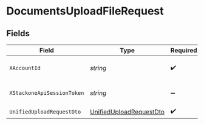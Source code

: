 # DocumentsUploadFileRequest


## Fields

| Field                                                                         | Type                                                                          | Required                                                                      | Description                                                                   |
| ----------------------------------------------------------------------------- | ----------------------------------------------------------------------------- | ----------------------------------------------------------------------------- | ----------------------------------------------------------------------------- |
| `XAccountId`                                                                  | *string*                                                                      | :heavy_check_mark:                                                            | The account identifier                                                        |
| `XStackoneApiSessionToken`                                                    | *string*                                                                      | :heavy_minus_sign:                                                            | The session token                                                             |
| `UnifiedUploadRequestDto`                                                     | [UnifiedUploadRequestDto](../../Models/Components/UnifiedUploadRequestDto.md) | :heavy_check_mark:                                                            | N/A                                                                           |